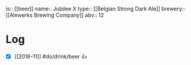 is:: [[beer]]
name:: Jubilee X
type:: [[Belgian Strong Dark Ale]]
brewery:: [[Alewerks Brewing Company]]
abv:: 12

# Log
- [x] [[2016-11]] #do/drink/beer 👍
